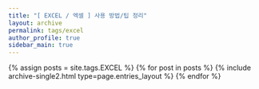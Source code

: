 ```yaml
---
title: "[ EXCEL / 엑셀 ] 사용 방법/팁 정리"
layout: archive
permalink: tags/excel
author_profile: true
sidebar_main: true
---
```


{% assign posts = site.tags.EXCEL %}
{% for post in posts %} {% include archive-single2.html type=page.entries_layout %} {% endfor %}
